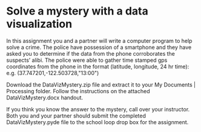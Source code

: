 Solve a mystery with a data visualization
========================================

In this assignment you and a partner will write a computer program to help solve a crime. The police have possession of a smartphone and they have asked you to determine if the data from the phone corroborates the suspects’ alibi. The police were able to gather time stamped gps coordinates from the phone in the format (latitude, longitude, 24 hr time): e.g. (37.747201,-122.503728,"13:00")
 
Download the DataVizMystery.zip file and extract it to your My Documents | Processing folder. Follow the instructions on the attached DataVizMystery.docx handout.
 
If you think you know the answer to the mystery, call over your instructor. Both you and your partner should submit the completed DataVizMystery.pyde file to the school loop drop box for the assignment.
